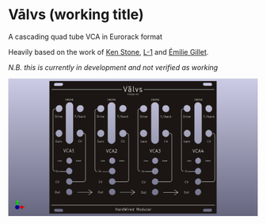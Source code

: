 # Vālvs (working title)
A cascading quad tube VCA in Eurorack format

Heavily based on the work of [Ken Stone](https://www.elby-designs.com/webtek/cgs/cgs65/cgs65_vca.html), [L-1](http://l-1.su/TubeVCA.html) and [Émilie Gillet](https://mutable-instruments.net/modules/veils/).

_N.B. this is currently in development and not verified as working_

![Prototype Panel v0.5](/Images/Quad%20Tube%20VCA%20Panel.png)
